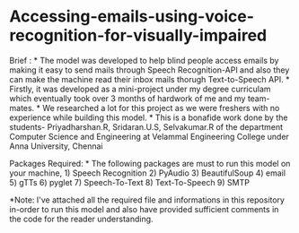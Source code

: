 # Accessing-emails-using-voice-recognition-for-visually-impaired
 
 Brief :
    * The model was developed to help blind people access emails by making it easy to send mails through Speech Recognition-API and
      also they can make the machine read their inbox mails thorugh Text-to-Speech API.
    * Firstly, it was developed as a mini-project under my degree curriculam which eventually took over 
      3 months of hardwork of me and my team-mates.
    * We researched a lot for this project as we were freshers with no experience while building this model. 
    * This is a bonafide work done by the students- Priyadharshan.R, Sridaran.U.S, Selvakumar.R of the department
      Computer Science and Engineering at Velammal Engineering College under Anna University, Chennai
      
  Packages Required:
    * The following packages are must to run this model on your machine,
      1) Speech Recognition
      2) PyAudio
      3) BeautifulSoup
      4) email
      5) gTTs
      6) pyglet
      7) Speech-To-Text
      8) Text-To-Speech
      9) SMTP
      
   *Note: I've attached all the required file and informations in this repository in-order to run this model
         and also have provided sufficient comments in the code for the reader understanding.
    
